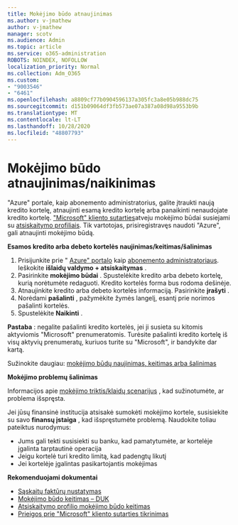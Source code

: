 ```yaml
---
title: Mokėjimo būdo atnaujinimas
ms.author: v-jmathew
author: v-jmathew
manager: scotv
ms.audience: Admin
ms.topic: article
ms.service: o365-administration
ROBOTS: NOINDEX, NOFOLLOW
localization_priority: Normal
ms.collection: Adm_O365
ms.custom:
- "9003546"
- "6461"
ms.openlocfilehash: a8809cf77b0904596137a305fc3a8e05b988dc75
ms.sourcegitcommit: d151b09064df3fb573ae07a387a08d98a9553b9b
ms.translationtype: MT
ms.contentlocale: lt-LT
ms.lasthandoff: 10/28/2020
ms.locfileid: "48807793"
---
```

# <a name="updatedelete-payment-method"></a>Mokėjimo būdo atnaujinimas/naikinimas

"Azure" portale, kaip abonemento administratorius, galite įtraukti naują kredito kortelę, atnaujinti esamą kredito kortelę arba panaikinti nenaudojate kredito kortelę. ["Microsoft" kliento sutarties](https://docs.microsoft.com/azure/billing/billing-how-to-change-credit-card?WT.mc_id=Portal-Microsoft_Azure_Support#check-access-to-a-microsoft-customer-agreement)atveju mokėjimo būdai susiejami su [atsiskaitymo profiliais](https://docs.microsoft.com/azure/billing/billing-how-to-change-credit-card?WT.mc_id=Portal-Microsoft_Azure_Support#change-payment-method-for-a-billing-profile). Tik vartotojas, prisiregistravęs naudoti "Azure", gali atnaujinti mokėjimo būdą.

**Esamos kredito arba debeto kortelės naujinimas/keitimas/šalinimas**

1.  Prisijunkite prie " [Azure" portalo](https://portal.azure.com/) kaip [abonemento administratoriaus](https://docs.microsoft.com/azure/billing/billing-subscription-transfer?WT.mc_id=Portal-Microsoft_Azure_Support#whoisaa). Ieškokite **išlaidų valdymo + atsiskaitymas** .
2.  Pasirinkite **mokėjimo būdai** . Spustelėkite kredito arba debeto kortelę, kurią norėtumėte redaguoti. Kredito kortelės forma bus rodoma dešinėje.
3.  Atnaujinkite kredito arba debeto kortelės informaciją. Pasirinkite **įrašyti** .
4.  Norėdami **pašalinti** , pažymėkite žymės langelį, esantį prie norimos pašalinti kortelės.
5.  Spustelėkite **Naikinti** .

**Pastaba** : negalite pašalinti kredito kortelės, jei ji susieta su kitomis aktyviomis "Microsoft" prenumeratomis. Turėsite pašalinti kredito kortelę iš visų aktyvių prenumeratų, kuriuos turite su "Microsoft", ir bandykite dar kartą.

Sužinokite daugiau: [mokėjimo būdų naujinimas, keitimas arba šalinimas](https://docs.microsoft.com/azure/billing/billing-how-to-change-credit-card?WT.mc_id=Portal-Microsoft_Azure_Support)

**Mokėjimo problemų šalinimas**

Informacijos apie [mokėjimo triktis/klaidų scenarijus](https://support.microsoft.com/help/4505172/troubleshooting-payment-issues) , kad sužinotumėte, ar problema išspręsta.

Jei jūsų finansinė institucija atsisakė sumokėti mokėjimo kortele, susisiekite su savo **finansų įstaiga** , kad išspręstumėte problemą. Naudokite toliau pateiktus nurodymus:

- Jums gali tekti susisiekti su banku, kad pamatytumėte, ar kortelėje įgalinta tarptautinė operacija
- Jeigu kortelė turi kredito limitą, kad padengtų likutį
- Jei kortelėje įgalintas pasikartojantis mokėjimas

**Rekomenduojami dokumentai**

- [Sąskaitų faktūrų nustatymas](https://azure.microsoft.com/pricing/invoicing/)
- [Mokėjimo būdo keitimas – DUK](https://docs.microsoft.com/azure/billing/billing-how-to-change-credit-card?WT.mc_id=Portal-Microsoft_Azure_Support#frequently-asked-questions)
- [Atsiskaitymo profilio mokėjimo būdo keitimas](https://docs.microsoft.com/azure/billing/billing-how-to-change-credit-card?WT.mc_id=Portal-Microsoft_Azure_Support#change-payment-method-for-a-billing-profile)
- [Prieigos prie "Microsoft" kliento sutarties tikrinimas](https://docs.microsoft.com/azure/billing/billing-how-to-change-credit-card?WT.mc_id=Portal-Microsoft_Azure_Support#check-access-to-a-microsoft-customer-agreement)
